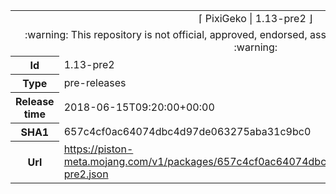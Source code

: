 <html><table>
<tr><td colspan="2" align="center"><img width="0" height="0"><br/>⌈ PixiGeko | 1.13-pre2 ⌋<br/><img width="0" height="0"></td></tr>
<tr><td colspan="2" align="center"><img width="0" height="0"><br/>
:warning: This repository is not official, approved, endorsed, associated or connected with Mojang :warning:
<br/><img width="0" height="0"></td></tr>
<tr><th>Id</th><td>1.13-pre2</td></tr>
<tr><th>Type</th><td>pre-releases</td></tr>
<tr><th>Release time</th><td>2018-06-15T09:20:00+00:00</td></tr>
<tr><th>SHA1</th><td>657c4cf0ac64074dbc4d97de063275aba31c9bc0</td></tr>
<tr><th>Url</th><td><a href="https://piston-meta.mojang.com/v1/packages/657c4cf0ac64074dbc4d97de063275aba31c9bc0/1.13-pre2.json">https://piston-meta.mojang.com/v1/packages/657c4cf0ac64074dbc4d97de063275aba31c9bc0/1.13-pre2.json</a></td></tr>